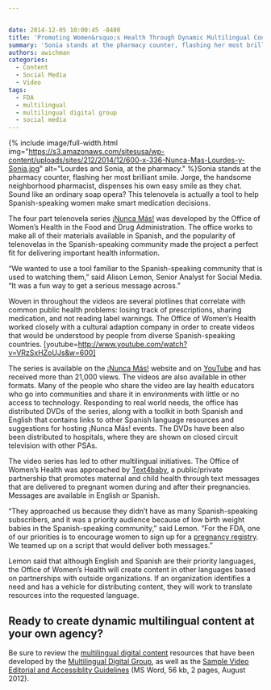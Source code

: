 ```yaml
---


date: 2014-12-05 10:00:45 -0400
title: 'Promoting Women&rsquo;s Health Through Dynamic Multilingual Content'
summary: 'Sonia stands at the pharmacy counter, flashing her most brilliant smile. Jorge, the handsome neighborhood pharmacist, dispenses his own easy smile as they chat. Sound like an ordinary soap opera? This telenovela is actually a tool to help Spanish-speaking women make smart medication decisions. The four part'
authors: awichman
categories:
  - Content
  - Social Media
  - Video
tags:
  - FDA
  - multilingual
  - multilingual digital group
  - social media
---
```



{% include image/full-width.html img="https://s3.amazonaws.com/sitesusa/wp-content/uploads/sites/212/2014/12/600-x-336-Nunca-Mas-Lourdes-y-Sonia.jpg" alt="Lourdes and Sonia, at the pharmacy." %}Sonia stands at the pharmacy counter, flashing her most brilliant smile. Jorge, the handsome neighborhood pharmacist, dispenses his own easy smile as they chat. Sound like an ordinary soap opera? This telenovela is actually a tool to help Spanish-speaking women make smart medication decisions.

The four part telenovela series [¡Nunca Más!](http://www.fda.gov/ForConsumers/ByAudience/ForWomen/ucm269846.htm) was developed by the Office of Women’s Health in the Food and Drug Administration. The office works to make all of their materials available in Spanish, and the popularity of telenovelas in the Spanish-speaking community made the project a perfect fit for delivering important health information.

“We wanted to use a tool familiar to the Spanish-speaking community that is used to watching them,” said Alison Lemon, Senior Analyst for Social Media. “It was a fun way to get a serious message across.”

Woven in throughout the videos are several plotlines that correlate with common public health problems: losing track of prescriptions, sharing medication, and not reading label warnings. The Office of Women’s Health worked closely with a cultural adaption company in order to create videos that would be understood by people from diverse Spanish-speaking countries. [youtube=http://www.youtube.com/watch?v=VRzSxHZoUJs&w=600]

The series is available on the [¡Nunca Más!](http://www.fda.gov/ForConsumers/ByAudience/ForWomen/ucm269846.htm) website and on [YouTube](http://www.youtube.com/watch?v=sDsly23au8M) and has received more than 21,000 views. The videos are also available in other formats. Many of the people who share the video are lay health educators who go into communities and share it in environments with little or no access to technology. Responding to real world needs, the office has distributed DVDs of the series, along with a toolkit in both Spanish and English that contains links to other Spanish language resources and suggestions for hosting ¡Nunca Más! events. The DVDs have been also been distributed to hospitals, where they are shown on closed circuit television with other PSAs.

The video series has led to other multilingual initiatives. The Office of Women’s Health was approached by [Text4baby](https://www.text4baby.org/), a public/private partnership that promotes maternal and child health through text messages that are delivered to pregnant women during and after their pregnancies. Messages are available in English or Spanish.

“They approached us because they didn&#8217;t have as many Spanish-speaking subscribers, and it was a priority audience because of low birth weight babies in the Spanish-speaking community,” said Lemon. “For the FDA, one of our priorities is to encourage women to sign up for a [pregnancy registry](http://www.fda.gov/ScienceResearch/SpecialTopics/WomensHealthResearch/ucm251314.htm). We teamed up on a script that would deliver both messages.”

Lemon said that although English and Spanish are their priority languages, the Office of Women’s Health will create content in other languages based on partnerships with outside organizations. If an organization identifies a need and has a vehicle for distributing content, they will work to translate resources into the requested language.

## Ready to create dynamic multilingual content at your own agency?

Be sure to review the [multilingual digital content](https://www.WHATEVER/2014/07/01/multilingual-digital-content/) resources that have been developed by the [Multilingual Digital Group](https://www.WHATEVER/communities/government-multilingual-websites-community/), as well as the [Sample Video Editorial and Accessiblity Guidelines](https://s3.amazonaws.com/sitesusa/wp-content/uploads/sites/212/2014/07/Accessibility-Editorial-Guidelines-for-YouTube.doc) (MS Word, 56 kb, 2 pages, August 2012).